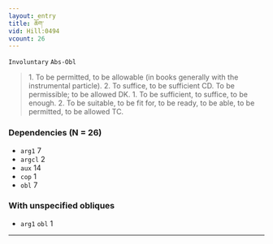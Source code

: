 ```yaml
---
layout: entry
title: ཆོག་
vid: Hill:0494
vcount: 26
---
```

`Involuntary` `Abs-Obl`
> 1\.
 To be permitted, to be allowable (in books generally with the instrumental particle)\.
 2\.
 To suffice, to be sufficient CD\.
 To be permissible; to be allowed DK\.
 1\.
 To be sufficient, to suffice, to be enough\.
 2\.
 To be suitable, to be fit for, to be ready, to be able, to be permitted, to be allowed TC\.

### Dependencies (N = 26)
* `arg1` 7
* `argcl` 2
* `aux` 14
* `cop` 1
* `obl` 7


### With unspecified obliques
* `arg1` `obl` 1

---

